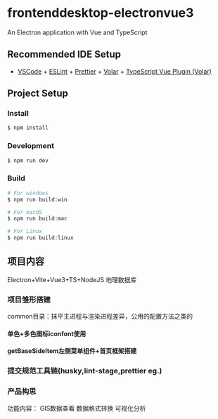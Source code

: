 # frontenddesktop-electronvue3

An Electron application with Vue and TypeScript

## Recommended IDE Setup

- [VSCode](https://code.visualstudio.com/) + [ESLint](https://marketplace.visualstudio.com/items?itemName=dbaeumer.vscode-eslint) + [Prettier](https://marketplace.visualstudio.com/items?itemName=esbenp.prettier-vscode) + [Volar](https://marketplace.visualstudio.com/items?itemName=Vue.volar) + [TypeScript Vue Plugin (Volar)](https://marketplace.visualstudio.com/items?itemName=Vue.vscode-typescript-vue-plugin)

## Project Setup

### Install

```bash
$ npm install
```

### Development

```bash
$ npm run dev
```

### Build

```bash
# For windows
$ npm run build:win

# For macOS
$ npm run build:mac

# For Linux
$ npm run build:linux
```

## 项目内容

Electron+Vite+Vue3+TS+NodeJS
地理数据库

### 项目雏形搭建
common目录：抹平主进程与渲染进程差异，公用的配置方法之类的
#### 单色+多色图标iconfont使用
#### getBaseSideItem左侧菜单组件+首页框架搭建
### 提交规范工具链(husky,lint-stage,prettier eg.)
### 产品构思

功能内容：
GIS数据查看
数据格式转换
可视化分析

